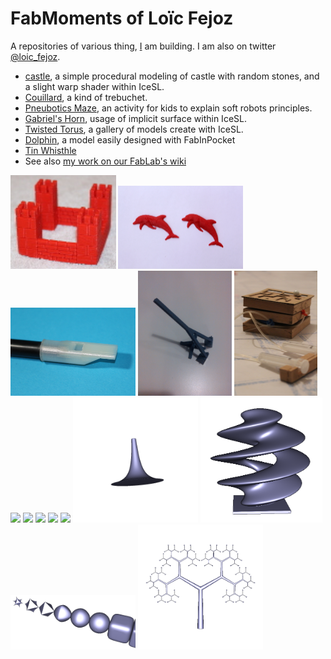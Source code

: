 FabMoments of Loïc Fejoz
========================

A repositories of various thing, [I](http://www.fejoz.net) am building.
I am also on twitter [@loic_fejoz](https://twitter.com/loic_fejoz).


* [castle](castle), a simple procedural modeling of castle with random stones, and a slight warp shader within IceSL.
* [Couillard](couillard), a kind of trebuchet.
* [Pneubotics Maze](pneubotics-maze), an activity for kids to explain soft robots principles.
* [Gabriel's Horn](gabriel-horn), usage of implicit surface within IceSL.
* [Twisted Torus](icesl-gallery), a gallery of models create with IceSL.
* [Dolphin](dolphin), a model easily designed with FabInPocket
* [Tin Whisthle](tinwhistle)
* See also [my work on our FabLab's wiki](http://wiki.nybi.cc/index.php/Utilisateur:Loic.fejoz)

<a href="castle" title=""><img src="castle/20160206_0016-100x89.jpg" height="150px" /></a>
<a href="dolphin" title="a model designed in less than 10mn with FabInPocket"><img src="dolphin/3d-printed-dolphin.jpg" width="200px" /></a>
<a href="tinwhistle" title="a 3D printed mouthpiece for a tinwhistle"><img src="tinwhistle/tinwhistle-800x562.jpg" width="200px" /></a>
<a href="couillard" title="a kind of trebuchet, 3D printed"><img src="couillard/couillard-printed.jpg" height="200px" /></a>
<a href="pneubotics-maze" title="a game to explain soft robots" ><img src="pneubotics-maze/IMG_1187-533x800.jpg" height="200px" /></a>
<a href="http://wiki.nybi.cc/index.php/OmbreSaintNicolas" title="hot wire cutting of Saint-Nicolas"><img src="http://wiki.nybi.cc/images/thumb/9/9f/Ombre-saint-nicolas.svg/800px-Ombre-saint-nicolas.svg.png" width="200px" /></a>
<a href="http://wiki.nybi.cc/index.php/CharlyRobot" title="Electronic board to plug a CNC on parallel port"><img src="http://wiki.nybi.cc/images/8/81/Adaptateur-charlyrobot.png"  width="200px"></a>
<a href="http://wiki.nybi.cc/index.php/ArduCitrouille" title="A pumpkin animated with Arduino"><img src="http://wiki.nybi.cc/images/2/21/Image-010.jpg" height="200px"></a>
<a href="http://wiki.nybi.cc/index.php/ChevaletBinaire" title="A game to explain computer science with out computer, particularly binary encoding"><img src="http://wiki.nybi.cc/images/thumb/c/c4/Chevalet_binaire_barres.jpg/400px-Chevalet_binaire_barres.jpg" width="200px"></a>
<a href="http://wiki.nybi.cc/index.php/MostUselessMachine/GuideDIYFest3" title="A most useless box made with cardboard"><img src="http://wiki.nybi.cc/images/5/5b/Most-useless-box-carton.jpg" width="200px"></a>
<a href="gabriel-horn" title="3D modeling with IceSL"><img src="gabriel-horn/shot0004.png" height="200px" /></a>
<a href="icesl-gallery#twisted-torus" title="3D printing a twisted torus with IceSL"><img src="icesl-gallery/twisted-0000.png" height="200px"></a>
<a href="icesl-gallery#superquadrics"  title="3D modeling with IceSL"><img src="icesl-gallery/superquadrics-0000.png" width="200px"></a>
<a href="icesl-gallery#pythagoras-tree" title="3D modeling with IceSL"><img src="icesl-gallery/pythagoras-tree-0000.png" width="200px" /></a>
